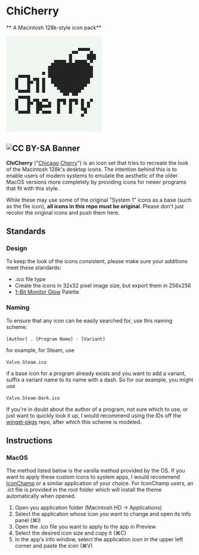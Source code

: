 # ChiCherry
** A Macintosh 128k-style icon pack**

![ChiCherry Logo](ChiCherry-Logo.png)

![CC BY-SA Banner](https://i.creativecommons.org/l/by-sa/4.0/88x31.png)
---

**ChiCherry** ("[Chicago](https://en.wikipedia.org/wiki/Chicago_(typeface)) [Cherry](https://en.wikipedia.org/wiki/Apple_Inc.#Logo)") is an icon set that tries to recreate the look of the Macintosh 128k's desktop icons. The intention behind this is to enable users of modern systems to emulate the aesthetic of the older MacOS versions more completely by providing icons for newer programs that fit with this style.

While these may use some of the original "System 1" icons as a base (such as the file icon), **all icons in this repo must be original**. Please don't just recolor the original icons and push them here.

## Standards

### Design

To keep the look of the icons consistent, please make sure your additions meet these standards:

* .ico file type
* Create the icons in 32x32 pixel image size, but export them in 256x256
* [1-Bit Monitor Glow](https://lospec.com/palette-list/1bit-monitor-glow) Palette

### Naming

To ensure that any icon can be easily searched for, use this naming scheme:

`[Author] . [Program Name] - [Variant]`

for example, for Steam, use

`Valve.Steam.ico`

if a base icon for a program already exists and you want to add a variant, suffix a variant name to its name with a dash. So for our example, you might use

`Valve.Steam-Dark.ico`

If you're in doubt about the author of a program, not sure which to use, or just want to quickly look it up, I would recommend using the IDs off the [winget-pkgs](https://github.com/microsoft/winget-pkgs) repo, after which this scheme is modeled.

## Instructions

### MacOS

The method listed below is the vanilla method provided by the OS. If you want to apply these custom icons to system apps, I would recommend [IconChamp](https://www.macenhance.com/iconchamp.html) or a similar application of your choice. For IconChamp users, an .ict file is provided in the root folder which will install the theme automatically when opened.

1. Open you application folder (Macintosh HD -> Applications)
2. Select the application whose icon you want to change and open its info panel (⌘I)
3. Open the .ico file you want to apply to the app in Preview
4. Select the desired icon size and copy it (⌘C)
5. In the app's info window, select the application icon in the upper left corner and paste the icon (⌘V)
